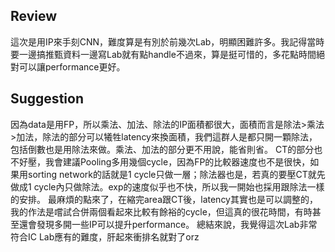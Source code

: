 ## Review
這次是用IP來手刻CNN，難度算是有別於前幾次Lab，明顯困難許多。我記得當時要一邊搞推甄資料一邊寫Lab就有點handle不過來，算是挺可惜的，多花點時間絕對可以讓performance更好。

## Suggestion
因為data是用FP，所以乘法、加法、除法的IP面積都很大，面積而言是除法>乘法>加法，除法的部分可以犧牲latency來換面積，我們這群人是都只開一顆除法，包括倒數也是用除法來做。乘法、加法的部分更不用說，能省則省。
CT的部分也不好壓，我會建議Pooling多用幾個cycle，因為FP的比較器速度也不是很快，如果用sorting network的話就是1 cycle只做一層；除法器也是，若真的要壓CT就先做成1 cycle內只做除法。exp的速度似乎也不快，所以我一開始也採用跟除法一樣的安排。
最麻煩的點來了，在縮完area跟CT後，latency其實也是可以調整的，我的作法是嚐試合併兩個看起來比較有餘裕的cycle，但這真的很花時間，有時甚至還會發現多開一些IP可以提升performance。
總結來說，我覺得這次Lab非常符合IC Lab應有的難度，肝起來衝排名就對了orz
